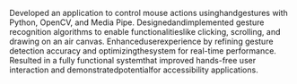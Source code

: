 Developed an application to control mouse actions usinghandgestures with Python, OpenCV, and Media Pipe. Designedandimplemented gesture recognition algorithms to enable functionalitieslike clicking, scrolling, and drawing on an air canvas. Enhanceduserexperience by refining gesture detection accuracy and optimizingthesystem for real-time performance. Resulted in a fully functional systemthat improved hands-free user interaction and demonstratedpotentialfor accessibility applications. 
